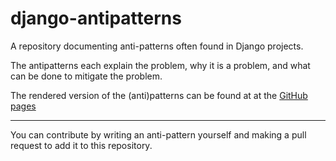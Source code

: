 # django-antipatterns

A repository documenting anti-patterns often found in Django projects.

The antipatterns each explain the problem, why it is a problem, and what can be
done to mitigate the problem.

The rendered version of the (anti)patterns can be found at at the [GitHub pages](https://hapytex.github.io/django-antipatterns/)

---

You can contribute by writing an anti-pattern yourself and making a pull request
to add it to this repository.
